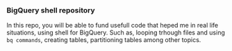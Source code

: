 ### BigQuery shell repository

In this repo, you will be able to fund usefull code that heped me in real life situations, using shell for BigQuery. Such as, looping trhough files and using `bq commands`, creating tables, partitioning tables among other topics.
